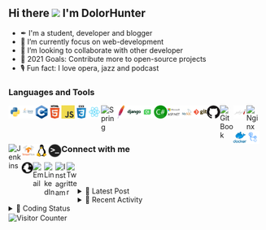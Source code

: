 <h2>Hi there <img src="https://media.giphy.com/media/hvRJCLFzcasrR4ia7z/giphy.gif" width="25px"> I'm DolorHunter</h2>

<ul>
  <li>✒ I'm a student, developer and blogger</li>
  <li>🌱 I’m currently focus on web-development</li>
  <li>👯 I’m looking to collaborate with other developer</li>
  <li>🥅 2021 Goals: Contribute more to open-source projects</li>
  <li>🎙️ Fun fact: I love opera, jazz and podcast</li>
</ul>

### Languages and Tools

<img align="left" alt="python" width="26px" src="https://raw.githubusercontent.com/github/explore/80688e429a7d4ef2fca1e82350fe8e3517d3494d/topics/python/python.png" />
<img align="left" alt="java" width="26px" src="https://raw.githubusercontent.com/github/explore/80688e429a7d4ef2fca1e82350fe8e3517d3494d/topics/java/java.png" />
<img align="left" alt="cpp" width="26px" src="https://raw.githubusercontent.com/github/explore/80688e429a7d4ef2fca1e82350fe8e3517d3494d/topics/cpp/cpp.png" />
<img align="left" alt="HTML5" width="26px" src="https://raw.githubusercontent.com/github/explore/80688e429a7d4ef2fca1e82350fe8e3517d3494d/topics/html/html.png" />
<img align="left" alt="Javascript" width="26px" src="https://raw.githubusercontent.com/github/explore/80688e429a7d4ef2fca1e82350fe8e3517d3494d/topics/javascript/javascript.png" />
<img align="left" alt="CSS" width="26px" src="https://raw.githubusercontent.com/github/explore/80688e429a7d4ef2fca1e82350fe8e3517d3494d/topics/css/css.png" />
<img align="left" alt="React" width="26px" src="https://raw.githubusercontent.com/github/explore/80688e429a7d4ef2fca1e82350fe8e3517d3494d/topics/react/react.png" />
<img align="left" alt="Spring" width="26px" src="https://avatars0.githubusercontent.com/u/317776?s=200&v=4" />
<img align="left" alt="Maven" width="26px" src="https://raw.githubusercontent.com/github/explore/80688e429a7d4ef2fca1e82350fe8e3517d3494d/topics/maven/maven.png" />
<img align="left" alt="Django" width="26px" src="https://raw.githubusercontent.com/github/explore/80688e429a7d4ef2fca1e82350fe8e3517d3494d/topics/django/django.png" />
<img align="left" alt="Qt" width="26px" src="https://raw.githubusercontent.com/github/explore/80688e429a7d4ef2fca1e82350fe8e3517d3494d/topics/qt/qt.png" />
<img align="left" alt="C#" width="26px" src="https://raw.githubusercontent.com/github/explore/80688e429a7d4ef2fca1e82350fe8e3517d3494d/topics/csharp/csharp.png" />
<img align="left" alt="ASP.NET" width="26px" src="https://raw.githubusercontent.com/github/explore/80688e429a7d4ef2fca1e82350fe8e3517d3494d/topics/aspnet/aspnet.png" />
<img align="left" alt="MySQL" width="26px" src="https://raw.githubusercontent.com/github/explore/80688e429a7d4ef2fca1e82350fe8e3517d3494d/topics/mysql/mysql.png" />
<img align="left" alt="Git" width="26px" src="https://raw.githubusercontent.com/github/explore/80688e429a7d4ef2fca1e82350fe8e3517d3494d/topics/git/git.png" />
<img align="left" alt="GitHub" width="26px" src="https://raw.githubusercontent.com/github/explore/78df643247d429f6cc873026c0622819ad797942/topics/github/github.png" />
<img align="left" alt="GitBook" width="26px" src="https://avatars2.githubusercontent.com/u/7111340?s=200&v=4" />
<img align="left" alt="Jekyll" width="26px" src="https://raw.githubusercontent.com/github/explore/80688e429a7d4ef2fca1e82350fe8e3517d3494d/topics/jekyll/jekyll.png" />
<img align="left" alt="Nginx" width="26px" src="https://avatars0.githubusercontent.com/u/1412239?s=200&v=4" />
<img align="left" alt="Docker" width="26px" src="https://raw.githubusercontent.com/github/explore/80688e429a7d4ef2fca1e82350fe8e3517d3494d/topics/docker/docker.png" />
<img align="left" alt="GitHub Action" width="26px" src="https://raw.githubusercontent.com/github/explore/2c7e603b797535e5ad8b4beb575ab3b7354666e1/topics/actions/actions.png" />
<img align="left" alt="Jenkins" width="26px" src="https://avatars0.githubusercontent.com/u/107424?s=200&v=4" />
<img align="left" alt="Tensorflow" width="26px" src="https://raw.githubusercontent.com/github/explore/80688e429a7d4ef2fca1e82350fe8e3517d3494d/topics/tensorflow/tensorflow.png" />
<img align="left" alt="Linux" width="26px" src="https://raw.githubusercontent.com/github/explore/80688e429a7d4ef2fca1e82350fe8e3517d3494d/topics/linux/linux.png" />
<img align="left" alt="Terminal" width="26px" src="https://raw.githubusercontent.com/github/explore/80688e429a7d4ef2fca1e82350fe8e3517d3494d/topics/terminal/terminal.png" />

<br /><br />

### Connect with me

<a href="https://dolorhunter.com"><img align="left" alt="dolorhunter.com" width="22px" src="https://raw.githubusercontent.com/iconic/open-iconic/master/svg/globe.svg" /></a>
<a href="mailto:dolorhunter@gmail.com"><img align="left" alt="Email" width="22px" src="https://cdn.jsdelivr.net/npm/simple-icons@3.5.0/icons/gmail.svg"/></a>
<a href="https://www.linkedin.com/in/zixiangwang/"><img align="left" alt="LinkedIn" width="22px" src="https://cdn.jsdelivr.net/npm/simple-icons@v3/icons/linkedin.svg"/></a>
<a href="https://www.instagram.com/wangzi_xiang/"><img align="left" alt="Instagram" width="22px" src="https://cdn.jsdelivr.net/npm/simple-icons@v3/icons/instagram.svg"/></a>
<a href="https://twitter.com/tzu__hsiang"><img align="left" alt="Twitter" width="22px" src="https://cdn.jsdelivr.net/npm/simple-icons@v3/icons/twitter.svg"/></a>

<br /><br />

<details>
  <summary>🙉 Latest Post</summary>

<!-- BLOG-POST-LIST:START -->
- [曲折的CI踩坑初记录 - mkdocs实现自动gh-deploy](https://dolorhunter.com/first-ci-log-gh-deploy-with-mkdocs/)
- [Hook：不必写Class就能使用React的功能](https://dolorhunter.com/hook-using-state-and-other-react-features-without-class/)
- [48種K棒型態戰法「下」](https://dolorhunter.com/48-candlestick-chart-part-3/)
- [48種K棒型態戰法「中」](https://dolorhunter.com/48-candlestick-chart-part-2/)
- [48種K棒型態戰法「上」](https://dolorhunter.com/48-candlestick-chart-part-1/)
<!-- BLOG-POST-LIST:END -->

</details>

<details>
  <summary>🙊 Recent Activity</summary>

<!--START_SECTION:activity-->
1. 🗣 Commented on [#9](https://github.com/lib-hfut/lib-hfut/issues/9) in [lib-hfut/lib-hfut](https://github.com/lib-hfut/lib-hfut)
2. 💪 Opened PR [#243](https://github.com/v2fly/v2ray-step-by-step/pull/243) in [v2fly/v2ray-step-by-step](https://github.com/v2fly/v2ray-step-by-step)
3. 🎉 Merged PR [#8](https://github.com/lib-hfut/lib-hfut/pull/8) in [lib-hfut/lib-hfut](https://github.com/lib-hfut/lib-hfut)
4. 💪 Opened PR [#8](https://github.com/lib-hfut/lib-hfut/pull/8) in [lib-hfut/lib-hfut](https://github.com/lib-hfut/lib-hfut)
5. ❌ Closed PR [#7](https://github.com/lib-hfut/lib-hfut/pull/7) in [lib-hfut/lib-hfut](https://github.com/lib-hfut/lib-hfut)
<!--END_SECTION:activity-->

</details>

<details>
  <summary>🙈 Coding Status</summary>
    <img align="left" alt="GitHub Status" src="https://github-readme-stats.vercel.app/api?username=dolorhunter&show_icons=true&theme=graywhite">
    <img align="left" alt="Code Status" src="https://github-readme-stats.vercel.app/api/top-langs/?username=dolorhunter&layout=compact&theme=graywhite" />
</details>

<img align="center" alt="Visitor Counter" src="https://komarev.com/ghpvc/?username=DolorHunter&color=dc143c&style=flat-square">
